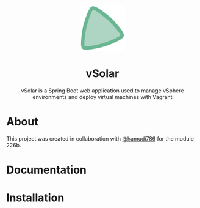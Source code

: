 

<div align="center">
  <img width="120px" src="./assets/vSolar-icon.svg" />
</div>

<div align="center"><h1>vSolar</h1></div>

<div align="center">vSolar is a Spring Boot web application used to manage vSphere environments and deploy virtual machines with Vagrant</div>

# About

This project was created in collaboration with [@hamudi786](https://github.com/hamudi786) for the module 226b.

# Documentation

# Installation
